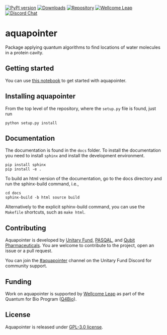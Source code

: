 [![PyPI version](https://badge.fury.io/py/aquapointer.svg)](https://badge.fury.io/py/aquapointer)
[![Downloads](https://static.pepy.tech/personalized-badge/aquapointer?period=total&units=international_system&left_color=black&right_color=green&left_text=Downloads)](https://pepy.tech/project/aquapointer)
[![Repository](https://img.shields.io/badge/GitHub-5C5C5C.svg?logo=github)](https://github.com/unitaryfund/aquapointer)
[![Wellcome Leap](https://img.shields.io/badge/Supported%20By-Wellcome%20Leap-FF2C4C.svg)](https://wellcomeleap.org)
[![Discord Chat](https://img.shields.io/badge/dynamic/json?color=blue&label=Discord&query=approximate_presence_count&suffix=%20online.&url=https%3A%2F%2Fdiscord.com%2Fapi%2Finvites%2FJqVGmpkP96%3Fwith_counts%3Dtrue)](http://discord.unitary.fund)


# aquapointer
Package applying quantum algorithms to find locations of water molecules in a protein cavity.

## Getting started
You can use [this notebook](notebooks/aquapointer_demo.ipynb) to get started with aquapointer.

## Installing aquapointer
From the top level of the repository, where the `setup.py` file is found, just run
```
python setup.py install
```

## Documentation
The documentation is found in the `docs` folder. To install the documentation you need to install `sphinx` and install the development environment.
```
pip install sphinx
pip install -e .
```

To build an html version of the documentation, go to the docs directory and run the sphinx-build command, i.e.,
```
cd docs
sphinx-build -b html source build
```

 Alternatively to the explicit sphinx-build command, you can use the `Makefile` shortcuts, such as `make html`.


## Contributing
Aquapointer is developed by [Unitary Fund](https://unitary.fund/), [PASQAL](https://www.pasqal.com/), and [Qubit Pharmaceuticals](https://www.qubit-pharmaceuticals.com/). You are welcome to contribute to the project, open an issue or a pull request.

You can join the [#aquapointer](https://discord.gg/cV4nEpMz) channel on the Unitary Fund Discord for community support.

## Funding
Work on aquapointer is supported by [Wellcome Leap](https://wellcomeleap.org/) as part of the Quantum for Bio Program ([Q4Bio](https://wellcomeleap.org/q4bio/program/)).

## License
Aquapointer is released under [GPL-3.0 license](https://github.com/unitaryfund/aquapointer#GPL-3.0-1-ov-file).
